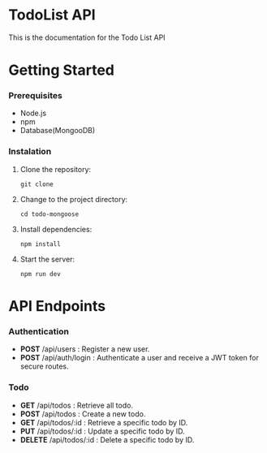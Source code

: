# TodoList API

This is the documentation for the Todo List API

# Getting Started
### Prerequisites
 - Node.js
 - npm
 - Database(MongooDB)
   
### Instalation
1. Clone the repository:
   
    `git clone`
2. Change to the project directory:

    `cd todo-mongoose`
3. Install dependencies:

    `npm install`
4. Start the server:

    `npm run dev`

# API Endpoints
### Authentication
- **POST** /api/users : Register a new user.
- **POST** /api/auth/login : Authenticate a user and receive a JWT token for secure routes.

### Todo
- **GET** /api/todos : Retrieve all todo.
- **POST** /api/todos : Create a new todo.
- **GET** /api/todos/:id : Retrieve a specific todo by ID.
- **PUT** /api/todos/:id : Update a specific todo by ID.
- **DELETE** /api/todos/:id : Delete a specific todo by ID.
